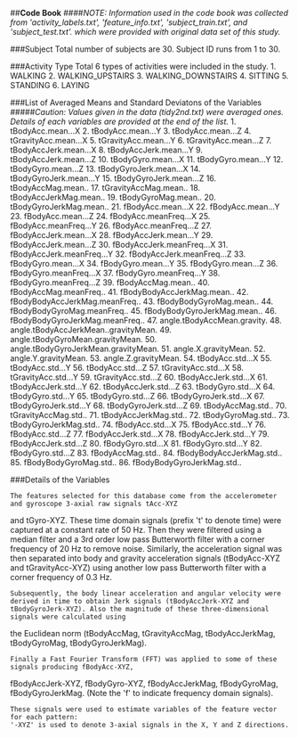 ##**Code Book**
####*NOTE: Information used in the code book was collected from 'activity_labels.txt', 'feature_info.txt', 'subject_train.txt', and 'subject_test.txt'. which were provided with original data set of this study.*

###Subject 
	Total number of subjects are 30.
	Subject ID runs from 1 to 30.
	
###Activity Type
	Total 6 types of activities were included in the study. 
	1. WALKING
	2. WALKING_UPSTAIRS
	3. WALKING_DOWNSTAIRS
	4. SITTING
	5. STANDING
	6. LAYING

###List of Averaged Means and Standard Deviatons of the Variables
#####*Caution: Values given in the data (tidy2nd.txt) were averaged ones. Details of each  variables are provided at the end of the list.*
	1.                     tBodyAcc.mean...X
	2.                     tBodyAcc.mean...Y
	3.                     tBodyAcc.mean...Z
	4.                  tGravityAcc.mean...X
	5.                  tGravityAcc.mean...Y
	6.                  tGravityAcc.mean...Z
	7.                 tBodyAccJerk.mean...X
	8.                 tBodyAccJerk.mean...Y
	9.                 tBodyAccJerk.mean...Z
	10.                   tBodyGyro.mean...X
	11.                   tBodyGyro.mean...Y
	12.                   tBodyGyro.mean...Z
	13.               tBodyGyroJerk.mean...X
	14.               tBodyGyroJerk.mean...Y
	15.               tBodyGyroJerk.mean...Z
	16.                   tBodyAccMag.mean..
	17.                tGravityAccMag.mean..
	18.               tBodyAccJerkMag.mean..
	19.                  tBodyGyroMag.mean..
	20.              tBodyGyroJerkMag.mean..
	21.                    fBodyAcc.mean...X
	22.                    fBodyAcc.mean...Y
	23.                    fBodyAcc.mean...Z
	24.                fBodyAcc.meanFreq...X
	25.                fBodyAcc.meanFreq...Y
	26.                fBodyAcc.meanFreq...Z
	27.                fBodyAccJerk.mean...X
	28.                fBodyAccJerk.mean...Y
	29.                fBodyAccJerk.mean...Z
	30.            fBodyAccJerk.meanFreq...X
	31.            fBodyAccJerk.meanFreq...Y
	32.            fBodyAccJerk.meanFreq...Z
	33.                   fBodyGyro.mean...X
	34.                   fBodyGyro.mean...Y
	35.                   fBodyGyro.mean...Z
	36.               fBodyGyro.meanFreq...X
	37.               fBodyGyro.meanFreq...Y
	38.               fBodyGyro.meanFreq...Z
	39.                   fBodyAccMag.mean..
	40.               fBodyAccMag.meanFreq..
	41.           fBodyBodyAccJerkMag.mean..
	42.       fBodyBodyAccJerkMag.meanFreq..
	43.              fBodyBodyGyroMag.mean..
	44.          fBodyBodyGyroMag.meanFreq..
	45.          fBodyBodyGyroJerkMag.mean..
	46.      fBodyBodyGyroJerkMag.meanFreq..
	47.          angle.tBodyAccMean.gravity.
	48. angle.tBodyAccJerkMean..gravityMean.
	49.     angle.tBodyGyroMean.gravityMean.
	50. angle.tBodyGyroJerkMean.gravityMean.
	51.                 angle.X.gravityMean.
	52.                 angle.Y.gravityMean.
	53.                 angle.Z.gravityMean.
	54.                     tBodyAcc.std...X
	55.                     tBodyAcc.std...Y
	56.                     tBodyAcc.std...Z
	57.                  tGravityAcc.std...X
	58.                  tGravityAcc.std...Y
	59.                  tGravityAcc.std...Z
	60.                 tBodyAccJerk.std...X
	61.                 tBodyAccJerk.std...Y
	62.                 tBodyAccJerk.std...Z
	63.                    tBodyGyro.std...X
	64.                    tBodyGyro.std...Y
	65.                    tBodyGyro.std...Z
	66.                tBodyGyroJerk.std...X
	67.                tBodyGyroJerk.std...Y
	68.                tBodyGyroJerk.std...Z
	69.                    tBodyAccMag.std..
	70.                 tGravityAccMag.std..
	71.                tBodyAccJerkMag.std..
	72.                   tBodyGyroMag.std..
	73.               tBodyGyroJerkMag.std..
	74.                     fBodyAcc.std...X
	75.                     fBodyAcc.std...Y
	76.                     fBodyAcc.std...Z
	77.                 fBodyAccJerk.std...X
	78.                 fBodyAccJerk.std...Y
	79.                 fBodyAccJerk.std...Z
	80.                    fBodyGyro.std...X
	81.                    fBodyGyro.std...Y
	82.                    fBodyGyro.std...Z
	83.                    fBodyAccMag.std..
	84.            fBodyBodyAccJerkMag.std..
	85.               fBodyBodyGyroMag.std..
	86.           fBodyBodyGyroJerkMag.std..

###Details of the Variables

	
	The features selected for this database come from the accelerometer and gyroscope 3-axial raw signals tAcc-XYZ 
and tGyro-XYZ. These time domain signals (prefix 't' to denote time) were captured at a constant rate of 50 Hz. Then 
they were filtered using a median filter and a 3rd order low pass Butterworth filter with a corner frequency of 20 Hz 
to remove noise. Similarly, the acceleration signal was then separated into body and gravity acceleration signals 
(tBodyAcc-XYZ and tGravityAcc-XYZ) using another low pass Butterworth filter with a corner frequency of 0.3 Hz. 
	
	Subsequently, the body linear acceleration and angular velocity were derived in time to obtain Jerk signals (tBodyAccJerk-XYZ and tBodyGyroJerk-XYZ). Also the magnitude of these three-dimensional signals were calculated using 
the Euclidean norm (tBodyAccMag, tGravityAccMag, tBodyAccJerkMag, tBodyGyroMag, tBodyGyroJerkMag). 
	
	Finally a Fast Fourier Transform (FFT) was applied to some of these signals producing fBodyAcc-XYZ, 
fBodyAccJerk-XYZ, fBodyGyro-XYZ, fBodyAccJerkMag, fBodyGyroMag, fBodyGyroJerkMag. (Note the 'f' to indicate frequency 
domain signals). 
	
	These signals were used to estimate variables of the feature vector for each pattern:  
	'-XYZ' is used to denote 3-axial signals in the X, Y and Z directions.
